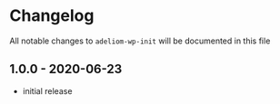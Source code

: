 # Changelog

All notable changes to `adeliom-wp-init` will be documented in this file

## 1.0.0 - 2020-06-23

- initial release
